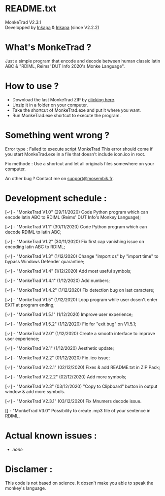 # README.txt

MonkeTrad V2.3.1 <br>
Developped by <a href="https://github.com/MOSEMBIK">Inkapa</a> & <a href="https://github.com/Inkapa">Inkapa</a> (since V2.2.2)

# What's MonkeTrad ?
Just a simple program that encode and decode between human classic latin ABC & "RDIML, Reims' DUT Info 2020's Monke Language".
    
# How to use ?
- Download the last MonkeTrad ZIP by <a href="https://github.com/MOSEMBIK/MonkeTrad/releases">clicking here</a>.
- Unzip it in a folder on your computer.
- Take the shortcut of MonkeTrad.exe and put it where you want.
- Run MonkeTrad.exe shortcut to execute the program.

# Something went wrong ?
<p>
Error type : Failed to execute script MonkeTrad
<t>This error should come if you start MonkeTrad.exe in a file that doesn't include icon.ico in root.
        
Fix methode :
<t>Use a shortcut and let all originals files somewhere on your computer.

An other bug ?
<t>Contact me on support@mosembik.fr.
</p>

# Development schedule :
[✓] - "MonkeTrad V1.0"    (29/11/2020)
<t><t>Code Python program which can encode latin ABC to RDIML (Reims' DUT Info's Monkey Language);

[✓] - "MonkeTrad V1.1"    (30/11/2020)
<t><t>Code Python program which can decode RDIML to latin ABC;

[✓] - "MonkeTrad V1.2"    (30/11/2020)
<t><t>Fix first cap vanishing issue on encoding latin ABC to RDIML;

[✓] - "MonkeTrad V1.3"    (1/12/2020)
<t><t>Change "import os" by "import time" to bypass Windows Defender quarantine;

[✓] - "MonkeTrad V1.4"    (1/12/2020)
<t><t>Add most useful symbols;

[✓] - "MonkeTrad V1.4.1"    (1/12/2020)
<t><t>Add numbers;

[✓] - "MonkeTrad V1.4.2"    (1/12/2020)
<t><t>Fix detection bug on last caractere;

[✓] - "MonkeTrad V1.5"    (1/12/2020)
<t><t>Loop program while user dosen't enter EXIT at program ending;

[✓] - "MonkeTrad V1.5.1"    (1/12/2020)
<t><t>Improve user experience;

[✓] - "MonkeTrad V1.5.2"    (1/12/2020)
<t><t>Fix for "exit bug" on V1.5.1;

[✓] - "MonkeTrad V2.0"    (1/12/2020)
<t><t>Create a smooth interface to improve user experience;

[✓] - "MonkeTrad V2.1"    (1/12/2020)
<t><t>Aesthetic update;

[✓] - "MonkeTrad V2.2"    (01/12/2020)
<t><t>Fix .ico issue;

[✓] - "MonkeTrad V2.2.1"  (02/12/2020)
<t><t>Fixes & add README.txt in ZIP Pack;

[✓] - "MonkeTrad V2.2.2"  (02/12/2020)
<t><t>Add more symbols;

[✓] - "MonkeTrad V2.3"  (03/12/2020)
<t><t>"Copy to Clipboard" button in output window & add more symbols.

[✓] - "MonkeTrad V2.3.1"  (03/12/2020)
<t><t>Fix Mnumers decode issue.

[] - "MonkeTrad V3.0"
<t><t>Possibility to create .mp3 file of your sentence in RDIML.

# Actual known issues :
- _none_

# Disclamer :
This code is not based on science. It dosen't make you able to speak the monkey's language.
